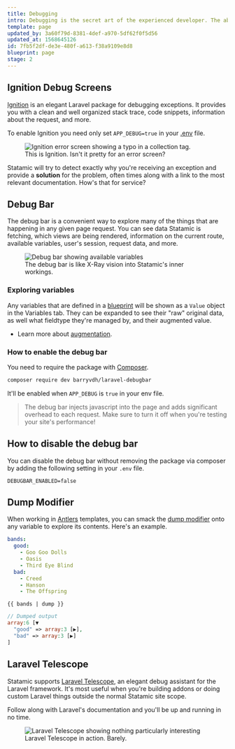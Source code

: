 ```yaml
---
title: Debugging
intro: Debugging is the secret art of the experienced developer. The ability to pop the hood, inspect stack traces, or paw through response objects is important for getting yourself unstuck and on track quickly. Here are some tools Statamic provides to make your job easier.
template: page
updated_by: 3a60f79d-8381-4def-a970-5df62f0f5d56
updated_at: 1568645126
id: 7fb5f2df-de3e-480f-a613-f38a9109e8d8
blueprint: page
stage: 2
---
```

## Ignition Debug Screens

[Ignition][ignition] is an elegant Laravel package for debugging exceptions. It provides you with a clean and well organized stack trace, code snippets, information about the request, and more.

To enable Ignition you need only set `APP_DEBUG=true` in your [.env](/configuration#environment-variables) file.

<figure>
    <img src="/img/ignition-collection.png" alt="Ignition error screen showing a typo in a collection tag.">
    <figcaption>This is Ignition. Isn't it pretty for an error screen?</figcaption>
</figure>

Statamic will try to detect exactly why you're receiving an exception and provide a **solution** for the problem, often times along with a link to the most relevant documentation. How's that for service?

## Debug Bar

The debug bar is a convenient way to explore many of the things that are happening in any given page request. You can see data Statamic is fetching, which views are being rendered, information on the current route, available variables, user's session, request data, and more.

<figure>
    <img src="/img/debug-bar.png" alt="Debug bar showing available variables">
    <figcaption>The debug bar is like X-Ray vision into Statamic's inner workings.</figcaption>
</figure>

### Exploring variables

Any variables that are defined in a [blueprint](/blueprints) will be shown as a `Value` object in the Variables tab. They can be expanded to see their "raw" original data, as well what fieldtype they're managed by, and their augmented value.

- Learn more about [augmentation](/fields#augmentation).

### How to enable the debug bar

You need to require the package with [Composer][composer].

``` bash
composer require dev barryvdh/laravel-debugbar
```

It'll be enabled when `APP_DEBUG` is `true` in your env file.

> The debug bar injects javascript into the page and adds significant overhead to each request. Make sure to turn it off when you're testing your site's performance!

## How to disable the debug bar

You can disable the debug bar without removing the package via composer by adding the following setting in your `.env` file.

```
DEBUGBAR_ENABLED=false
```

## Dump Modifier

When working in [Antlers](/antlers) templates, you can smack the [dump modifier](/modifiers/dump) onto any variable to explore its contents. Here's an example.

``` yaml
bands:
  good:
    - Goo Goo Dolls
    - Oasis
    - Third Eye Blind
  bad:
    - Creed
    - Hanson
    - The Offspring
```

```
{{ bands | dump }}
```

``` php
// Dumped output
array:6 [▼
  "good" => array:3 [▶],
  "bad" => array:3 [▶]
]
```

## Laravel Telescope

Statamic supports [Laravel Telescope][telescope], an elegant debug assistant for the Laravel framework. It's most useful when you're building addons or doing custom Laravel things outside the normal Statamic site scope.

Follow along with Laravel's documentation and you'll be up and running in no time.

<figure>
    <img src="/img/laravel-telescope.png" alt="Laravel Telescope showing nothing particularly interesting">
    <figcaption>Laravel Telescope in action. Barely.</figcaption>
</figure>

[composer]: https://getcomposer.org/
[ignition]: https://flareapp.io/docs/ignition-for-laravel/introduction
[telescope]: https://laravel.com/docs/6.x/telescope
